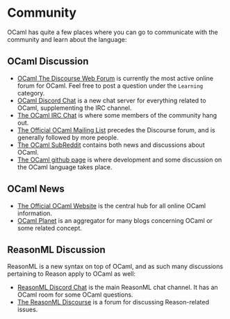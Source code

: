 # Community
OCaml has quite a few places where you can go to communicate with the community and learn about the language:

## OCaml Discussion

* [OCaml The Discourse Web Forum](https://discuss.ocaml.org/) is currently the most active online forum for OCaml. Feel free to post a question under the `Learning` category.
* [OCaml Discord Chat](https://tinyurl.com/discord-ocaml) is a new chat server for everything related to OCaml, supplementing the IRC channel.
* [The OCaml IRC Chat](https://riot.im/app/#/room/#freenode_#ocaml:matrix.org) is where some members of the community hang out.
* [The Official OCaml Mailing List](http://caml.inria.fr/resources/forums.en.html) precedes the Discourse forum, and is generally followed by more people.
* [The OCaml SubReddit](http://reddit.com/r/ocaml) contains both news and discussions about OCaml.
* [The OCaml github page](https://github.com/ocaml/ocaml) is where development and some discussion on the OCaml language takes place.

## OCaml News

* [The Official OCaml Website](http://ocaml.org/) is the central hub for all online OCaml information.
* [OCaml Planet](http://ocaml.org/community/planet/) is an aggregator for many blogs concerning OCaml or some related concept.

## ReasonML Discussion

ReasonML is a new syntax on top of OCaml, and as such many discussions pertaining to Reason apply to OCaml as well:

* [ReasonML Discord Chat](https://discordapp.com/invite/reasonml) is the main ReasonML chat channel. It has an OCaml room for some OCaml questions.
* [The ReasonML Discourse](https://reasonml.chat/) is a forum for discussing Reason-related issues.

